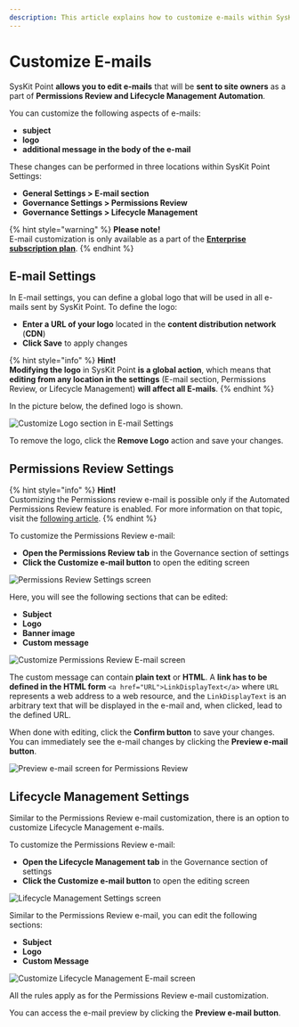 ```yaml
---
description: This article explains how to customize e-mails within SysKit Point.
---
```


# Customize E-mails

SysKit Point **allows you to edit e-mails** that will be **sent to site owners** as a part of **Permissions Review and Lifecycle Management Automation**.

You can customize the following aspects of e-mails:

* **subject**
* **logo**
* **additional message in the body of the e-mail**

These changes can be performed in three locations within SysKit Point Settings:

* **General Settings &gt; E-mail section** 
* **Governance Settings &gt; Permissions Review** 
* **Governance Settings &gt; Lifecycle Management**

{% hint style="warning" %}
**Please note!**  
E-mail customization is only available as a part of the [**Enterprise subscription plan**](https://www.syskit.com/products/point/pricing/).
{% endhint %}

## E-mail Settings

In E-mail settings, you can define a global logo that will be used in all e-mails sent by SysKit Point. To define the logo:

* **Enter a URL of your logo** located in the **content distribution network** \(**CDN**\)
* **Click Save** to apply changes

{% hint style="info" %}
**Hint!**  
**Modifying the logo** in SysKit Point **is a global action**, which means that **editing from any location in the settings** \(E-mail section, Permissions Review, or Lifecycle Management\) **will affect all E-mails**.
{% endhint %}

In the picture below, the defined logo is shown.

![Customize Logo section in E-mail Settings](../.gitbook/assets/customize-e-mail_customize-logo-section-in-e-mail-settings.png)

To remove the logo, click the **Remove Logo** action and save your changes.

## Permissions Review Settings

{% hint style="info" %}
**Hint!**  
Customizing the Permissions review e-mail is possible only if the Automated Permissions Review feature is enabled. For more information on that topic, visit the [following article](enable-permissions-review.md).
{% endhint %}

To customize the Permissions Review e-mail:

* **Open the Permissions Review tab** in the Governance section of settings 
* **Click the Customize e-mail button** to open the editing screen

![Permissions Review Settings screen](../.gitbook/assets/customize-e-mail_permissions-review-settings-screen.png)

Here, you will see the following sections that can be edited:

* **Subject**
* **Logo**
* **Banner image**
* **Custom message**

![Customize Permissions Review E-mail screen](../.gitbook/assets/customize-e-mail_customize-permissions-review-e-mail-screen.png)

The custom message can contain **plain text** or **HTML**. A **link has to be defined in the HTML form** `<a href="URL">LinkDisplayText</a>` where `URL` represents a web address to a web resource, and the `LinkDisplayText` is an arbitrary text that will be displayed in the e-mail and, when clicked, lead to the defined URL.

When done with editing, click the **Confirm button** to save your changes. You can immediately see the e-mail changes by clicking the **Preview e-mail button**.

![Preview e-mail screen for Permissions Review](../.gitbook/assets/customize-e-mail_preview-e-mail-screen.png)

## Lifecycle Management Settings

Similar to the Permissions Review e-mail customization, there is an option to customize Lifecycle Management e-mails.

To customize the Permissions Review e-mail:

* **Open the Lifecycle Management tab** in the Governance section of settings 
* **Click the Customize e-mail button** to open the editing screen

![Lifecycle Management Settings screen](../.gitbook/assets/customize-e-mail_lifecycle-management-settings-screen.png)

Similar to the Permissions Review e-mail, you can edit the following sections:

* **Subject**
* **Logo**
* **Custom Message**

![Customize Lifecycle Management E-mail screen](../.gitbook/assets/customize-e-mail_cuatomize-lifecycle-management-e-mail-screen.png)

All the rules apply as for the Permissions Review e-mail customization.

You can access the e-mail preview by clicking the **Preview e-mail button**.

